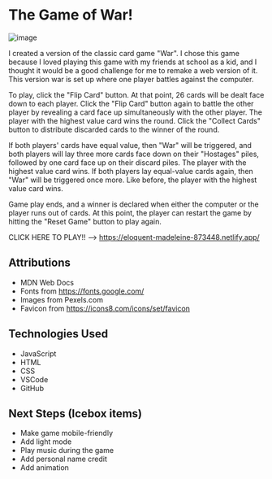 # The Game of War!

![image](/images/Screenshot%202023-04-07%20at%205.39.58%20AM.png)

I created a version of the classic card game "War". I chose this game because I loved playing this game with my friends at school as a kid, and I thought it would be a good challenge for me to remake a web version of it. This version war is set up where one player battles against the computer.

To play, click the "Flip Card" button. At that point, 26 cards will be dealt face down to each player. Click the "Flip Card" button again to battle the other player by revealing a card face up simultaneously with the other player. The player with the highest value card wins the round. Click the "Collect Cards" button to distribute discarded cards to the winner of the round.

If both players' cards have equal value, then "War" will be triggered, and both players will lay three more cards face down on their "Hostages" piles, followed by one card face up on their discard piles. The player with the highest value card wins. If both players lay equal-value cards again, then "War" will be triggered once more. Like before, the player with the highest value card wins. 

Game play ends, and a winner is declared when either the computer or the player runs out of cards. At this point, the player can restart the game by hitting the "Reset Game" button to play again.

CLICK HERE TO PLAY!! --> https://eloquent-madeleine-873448.netlify.app/

## Attributions

- MDN Web Docs
- Fonts from https://fonts.google.com/
- Images from Pexels.com
- Favicon from https://icons8.com/icons/set/favicon


## Technologies Used

- JavaScript
- HTML
- CSS
- VSCode
- GitHub

## Next Steps (Icebox items)

- Make game mobile-friendly
- Add light mode
- Play music during the game
- Add personal name credit
- Add animation
